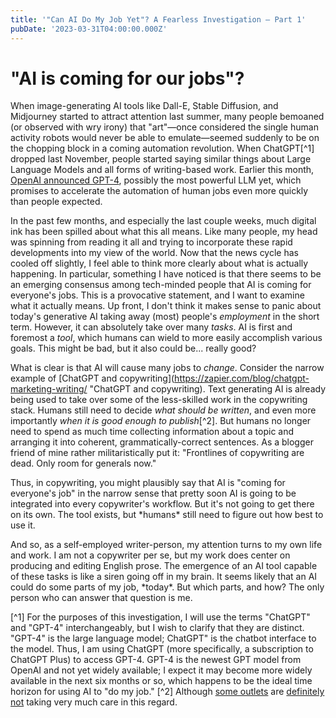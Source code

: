 ```yaml
---
title: '"Can AI Do My Job Yet"? A Fearless Investigation – Part 1'
pubDate: '2023-03-31T04:00:00.000Z'
---
```


# "AI is coming for our jobs"?

When image-generating AI tools like Dall-E, Stable Diffusion, and Midjourney started to attract attention last summer, many people bemoaned (or observed with wry irony) that "art"—once considered the single human activity robots would never be able to emulate—seemed suddenly to be on the chopping block in a coming automation revolution. When ChatGPT\[^1] dropped last November, people started saying similar things about Large Language Models and all forms of writing-based work. Earlier this month, [OpenAI announced GPT-4](https://openai.com/research/gpt-4 "OpenAI announced GPT-4"), possibly the most powerful LLM yet, which promises to accelerate the automation of human jobs even more quickly than people expected.

In the past few months, and especially the last couple weeks, much digital ink has been spilled about what this all means. Like many people, my head was spinning from reading it all and trying to incorporate these rapid developments into my view of the world. Now that the news cycle has cooled off slightly, I feel able to think more clearly about what is actually happening. In particular, something I have noticed is that there seems to be an emerging consensus among tech-minded people that AI is coming for everyone's jobs. This is a provocative statement, and I want to examine what it actually means. Up front, I don't think it makes sense to panic about today's generative AI taking away (most) people's *employment* in the short term. However, it can absolutely take over many *tasks*. AI is first and foremost a *tool*, which humans can wield to more easily accomplish various goals. This might be bad, but it also could be... really good?

What is clear is that AI will cause many jobs to *change*. Consider the narrow example of \[ChatGPT and copywriting]\(https://zapier.com/blog/chatgpt-marketing-writing/ "ChatGPT and copywriting). Text generating AI is already being used to take over some of the less-skilled work in the copywriting stack. Humans still need to decide *what should be written*, and even more importantly *when it is good enough to publish*\[^2]. But humans no longer need to spend as much time collecting information about a topic and arranging it into coherent, grammatically-correct sentences. As a blogger friend of mine rather militaristically put it: "Frontlines of copywriting are dead. Only room for generals now."

Thus, in copywriting, you might plausibly say that AI is "coming for everyone's job" in the narrow sense that pretty soon AI is going to be integrated into every copywriter's workflow. But it's not going to get there on its own. The tool exists, but \*humans\* still need to figure out how best to use it.

And so, as a self-employed writer-person, my attention turns to my own life and work. I am not a copywriter per se, but my work does center on producing and editing English prose. The emergence of an AI tool capable of these tasks is like a siren going off in my brain. It seems likely that an AI could do some parts of my job, \*today\*. But which parts, and how? The only person who can answer that question is me.

\[^1] For the purposes of this investigation, I will use the terms "ChatGPT" and "GPT-4" interchangeably, but I wish to clarify that they are distinct. "GPT-4" is the large language model; ChatGPT" is the chatbot interface to the model. Thus, I am using ChatGPT (more specifically, a subscription to ChatGPT Plus) to access GPT-4. GPT-4 is the newest GPT model from OpenAI and not yet widely available; I expect it may become more widely available in the next six months or so, which happens to be the ideal time horizon for using AI to "do my job."
\[^2] Although [some outlets](https://futurism.com/the-byte/cnet-publishing-articles-by-ai "CNET publishing AI articles") are [definitely not](https://www.theverge.com/2023/3/30/23663206/buzzfeed-ai-travel-guides-buzzy "Buzzfeed AI generated travel guides") taking very much care in this regard.
